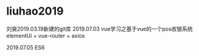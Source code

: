 # liuhao2019
刘昊2019.03.19新建的git库
2019.07.03  vue学习之基于vue的一个pos收银系统
elementUi + vue-router + axios


2019.07.05   ES6
